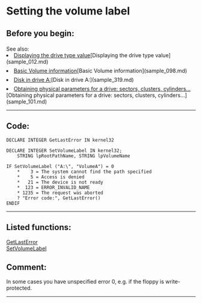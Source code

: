 <link rel="stylesheet" type="text/css" href="../css/win32api.css">  
<link rel="stylesheet" href="https://cdnjs.cloudflare.com/ajax/libs/font-awesome/4.7.0/css/font-awesome.min.css">

# Setting the volume label

## Before you begin:
<DIV style="padding-top: 3px;">See also:</DIV>  
<LI style="padding-bottom: 7px;"><a href="?example=12">Displaying the drive type value</a>[Displaying the drive type value](sample_012.md)  
<LI style="padding-bottom: 7px;"><a href="?example=98">Basic Volume information</a>[Basic Volume information](sample_098.md)  
<LI style="padding-bottom: 7px;"><a href="?example=319">Disk in drive A:</a>[Disk in drive A:](sample_319.md)  
<LI style="padding-bottom: 7px;"><a href="?example=101">Obtaining physical parameters for a drive: sectors, clusters, cylinders...</a>[Obtaining physical parameters for a drive: sectors, clusters, cylinders...](sample_101.md)  
  
***  


## Code:
```foxpro  
DECLARE INTEGER GetLastError IN kernel32

DECLARE INTEGER SetVolumeLabel IN kernel32;
	STRING lpRootPathName, STRING lpVolumeName

IF SetVolumeLabel ("A:\", "VolumeA") = 0
	*    3 = The system cannot find the path specified
	*    5 = Access is denied
	*   21 = The device is not ready
	*  123 = ERROR_INVALID_NAME
	* 1235 = The request was aborted
	? "Error code:", GetLastError()
ENDIF  
```  
***  


## Listed functions:
[GetLastError](../libraries/kernel32/GetLastError.md)  
[SetVolumeLabel](../libraries/kernel32/SetVolumeLabel.md)  

## Comment:
In some cases you have unspecified error 0, e.g. if the floppy is write-protected.  
  
***  

